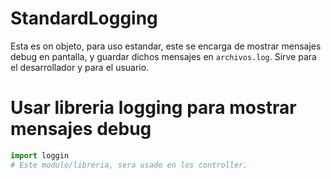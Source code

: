 # StandardLogging
Esta es on objeto, para uso estandar, este se encarga de mostrar mensajes debug en pantalla, y guardar dichos mensajes en `archivos.log`. Sirve para el desarrollador y para el usuario.

# Usar libreria logging para mostrar mensajes debug
```python
import loggin
# Este modulo/libreria, sera usado en los controller.
```